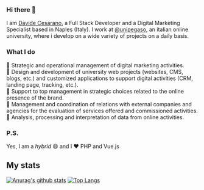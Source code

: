 ### Hi there 👋
I am [Davide Cesarano](https://www.davidecesarano.it), a Full Stack Developer and a Digital Marketing Specialist based in Naples (Italy).
I work at [@unipegaso](https://www.unipegaso.it), an italian online university, where i develop on a wide variety of projects on a daily basis.

### What I do

📌 Strategic and operational management of digital marketing activities.<br>
📌 Design and development of university web projects (websites, CMS, blogs, etc.) and customized applications to support digital activities (CRM, landing page, tracking, etc.).<br>
📌 Support to top management in strategic choices related to the online presence of the brand.<br>
📌 Management and coordination of relations with external companies and agencies for the evaluation of services offered and commissioned activities.<br>
📌 Analysis, processing and interpretation of data from online activities.

### P.S.
Yes, I am a *hybrid* 😄 and I ❤️ PHP and Vue.js

## My stats
[![Anurag's github stats](https://github-readme-stats.vercel.app/api?username=davidecesarano)](https://github.com/anuraghazra/github-readme-stats)
[![Top Langs](https://github-readme-stats.vercel.app/api/top-langs/?username=davidecesarano&layout=compact)](https://github.com/anuraghazra/github-readme-stats)

<!--
**davidecesarano/davidecesarano** is a ✨ _special_ ✨ repository because its `README.md` (this file) appears on your GitHub profile.

Here are some ideas to get you started:

- 🔭 I’m currently working on ...
- 🌱 I’m currently learning ...
- 👯 I’m looking to collaborate on ...
- 🤔 I’m looking for help with ...
- 💬 Ask me about ...
- 📫 How to reach me: ...
- 😄 Pronouns: ...
- ⚡ Fun fact: ...
-->
